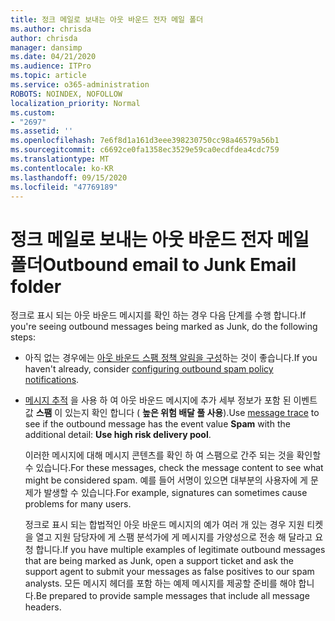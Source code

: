 ```yaml
---
title: 정크 메일로 보내는 아웃 바운드 전자 메일 폴더
ms.author: chrisda
author: chrisda
manager: dansimp
ms.date: 04/21/2020
ms.audience: ITPro
ms.topic: article
ms.service: o365-administration
ROBOTS: NOINDEX, NOFOLLOW
localization_priority: Normal
ms.custom:
- "2697"
ms.assetid: ''
ms.openlocfilehash: 7e6f8d1a161d3eee398230750cc98a46579a56b1
ms.sourcegitcommit: c6692ce0fa1358ec3529e59ca0ecdfdea4cdc759
ms.translationtype: MT
ms.contentlocale: ko-KR
ms.lasthandoff: 09/15/2020
ms.locfileid: "47769189"
---
```

# <a name="outbound-email-to-junk-email-folder"></a><span data-ttu-id="3a2b1-102">정크 메일로 보내는 아웃 바운드 전자 메일 폴더</span><span class="sxs-lookup"><span data-stu-id="3a2b1-102">Outbound email to Junk Email folder</span></span>

<span data-ttu-id="3a2b1-103">정크로 표시 되는 아웃 바운드 메시지를 확인 하는 경우 다음 단계를 수행 합니다.</span><span class="sxs-lookup"><span data-stu-id="3a2b1-103">If you're seeing outbound messages being marked as Junk, do the following steps:</span></span>

- <span data-ttu-id="3a2b1-104">아직 없는 경우에는 [아웃 바운드 스팸 정책 알림을 구성](https://docs.microsoft.com/microsoft-365/security/office-365-security/configure-the-outbound-spam-policy)하는 것이 좋습니다.</span><span class="sxs-lookup"><span data-stu-id="3a2b1-104">If you haven't already, consider [configuring outbound spam policy notifications](https://docs.microsoft.com/microsoft-365/security/office-365-security/configure-the-outbound-spam-policy).</span></span>

- <span data-ttu-id="3a2b1-105">[메시지 추적](https://docs.microsoft.com/microsoft-365/security/office-365-security/message-trace-scc) 을 사용 하 여 아웃 바운드 메시지에 추가 세부 정보가 포함 된 이벤트 값 **스팸** 이 있는지 확인 합니다 ( **높은 위험 배달 풀 사용**).</span><span class="sxs-lookup"><span data-stu-id="3a2b1-105">Use [message trace](https://docs.microsoft.com/microsoft-365/security/office-365-security/message-trace-scc) to see if the outbound message has the event value **Spam** with the additional detail: **Use high risk delivery pool**.</span></span>

  <span data-ttu-id="3a2b1-106">이러한 메시지에 대해 메시지 콘텐츠를 확인 하 여 스팸으로 간주 되는 것을 확인할 수 있습니다.</span><span class="sxs-lookup"><span data-stu-id="3a2b1-106">For these messages, check the message content to see what might be considered spam.</span></span> <span data-ttu-id="3a2b1-107">예를 들어 서명이 있으면 대부분의 사용자에 게 문제가 발생할 수 있습니다.</span><span class="sxs-lookup"><span data-stu-id="3a2b1-107">For example, signatures can sometimes cause problems for many users.</span></span>

  <span data-ttu-id="3a2b1-108">정크로 표시 되는 합법적인 아웃 바운드 메시지의 예가 여러 개 있는 경우 지원 티켓을 열고 지원 담당자에 게 스팸 분석가에 게 메시지를 가양성으로 전송 해 달라고 요청 합니다.</span><span class="sxs-lookup"><span data-stu-id="3a2b1-108">If you have multiple examples of legitimate outbound messages that are being marked as Junk, open a support ticket and ask the support agent to submit your messages as false positives to our spam analysts.</span></span> <span data-ttu-id="3a2b1-109">모든 메시지 헤더를 포함 하는 예제 메시지를 제공할 준비를 해야 합니다.</span><span class="sxs-lookup"><span data-stu-id="3a2b1-109">Be prepared to provide sample messages that include all message headers.</span></span>
